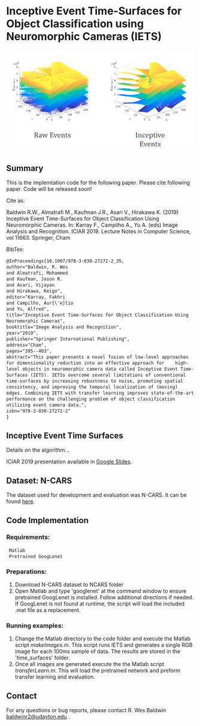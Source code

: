 # Inceptive Event Time-Surfaces for Object Classification using Neuromorphic Cameras (IETS)

![Missing Image](https://github.com/bald6354/iets/blob/master/images/rotDisk_IETS.png "IETS Denoised Dataset")

## Summary
This is the implemtation code for the following paper. Please cite following paper. Code will be released soon!
  
Cite as:

Baldwin R.W., Almatrafi M., Kaufman J.R., Asari V., Hirakawa K. (2019) Inceptive Event Time-Surfaces for Object Classification Using Neuromorphic Cameras. In: Karray F., Campilho A., Yu A. (eds) Image Analysis and Recognition. ICIAR 2019. Lecture Notes in Computer Science, vol 11663. Springer, Cham

BibTex:

    @InProceedings{10.1007/978-3-030-27272-2_35,
    author="Baldwin, R. Wes
    and Almatrafi, Mohammed
    and Kaufman, Jason R.
    and Asari, Vijayan
    and Hirakawa, Keigo",
    editor="Karray, Fakhri
    and Campilho, Aur{\'e}lio
    and Yu, Alfred",
    title="Inceptive Event Time-Surfaces for Object Classification Using Neuromorphic Cameras",
    booktitle="Image Analysis and Recognition",
    year="2019",
    publisher="Springer International Publishing",
    address="Cham",
    pages="395--403",
    abstract="This paper presents a novel fusion of low-level approaches for dimensionality reduction into an effective approach for    high-level objects in neuromorphic camera data called Inceptive Event Time-Surfaces (IETS). IETSs overcome several limitations of conventional time-surfaces by increasing robustness to noise, promoting spatial consistency, and improving the temporal localization of (moving) edges. Combining IETS with transfer learning improves state-of-the-art performance on the challenging problem of object classification utilizing event camera data.",
    isbn="978-3-030-27272-2"
    }

## Inceptive Event Time Surfaces 

Details on the algorithm...

ICIAR 2019 presentation available in [Google Slides](https://docs.google.com/presentation/d/1xXY7GWQ0IKP8-hhdGIIOJRE7IwZfoV0jTsZWWTzpYwA/edit?usp=sharing).

## Dataset: N-CARS 
The dataset used for development and evaluation was N-CARS. It can be found [here](https://www.prophesee.ai/dataset-n-cars/).

## Code Implementation
### Requirements:
     Matlab
     Pretrained GoogLenet
     
### Preparations:
1. Download N-CARS dataset to NCARS folder
2. Open Matlab and type 'googlenet' at the command window to ensure pretrained GoogLenet is installed. Follow additional directions if needed. If GoogLenet is not found at runtime, the script will load the included .mat file as a replacement.

### Running examples:
1. Change the Matlab directory to the code folder and execute the Matlab script *makeImages.m*. This script runs IETS and generates a single RGB image for each 100ms sample of data. The results are stored in the 'time_surfaces' folder.
2. Once all images are generated execute the the Matlab script *transferLearn.m*. This will load the pretrained network and preform transfer learning and evaluation.

## Contact 
For any questions or bug reports, please contact R. Wes Baldwin baldwinr2@udayton.edu .
